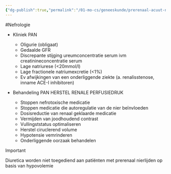 ```yaml
---
{"dg-publish":true,"permalink":"/01-mo-cs/geneeskunde/prerenaal-acuut-nierlijden/","noteIcon":"","created":"2024-11-24T10:56:52.729+01:00","updated":"2024-12-29T13:58:44.369+01:00"}
---
```


#Nefrologie 

- Kliniek PAN
    - Oligurie (obligaat)
    - Gedaalde GFR
    - Discrepante stijging ureumconcentratie serum ivm creatinineconcentratie serum
    - Lage natriurese (<20mmol/l)
    - Lage fractionele natriumexcretie (<1%)
    - Ev afwijkingen van een onderliggende ziekte (a. renalisstenose, inname ACE-I inhibitoren)


- Behandeling PAN
    HERSTEL RENALE PERFUSIEDRUK
    
    - Stoppen nefrotoxische medicatie
    - Stoppen medicatie die autoregulatie van de nier beïnvloeden
    - Dosisreductie van renaal geklaarde medicatie
    - Vermijden van joodhoudend contrast
    - Vullingststatus optimaliseren
    - Herstel ciruclerend volume
    - Hypotensie vemrinderen
    - Onderliggende oorzaak behandelen

> [!important]  
> Diuretica worden niet toegediend aan patiënten met prerenaal nierlijden op basis van hypovolemie